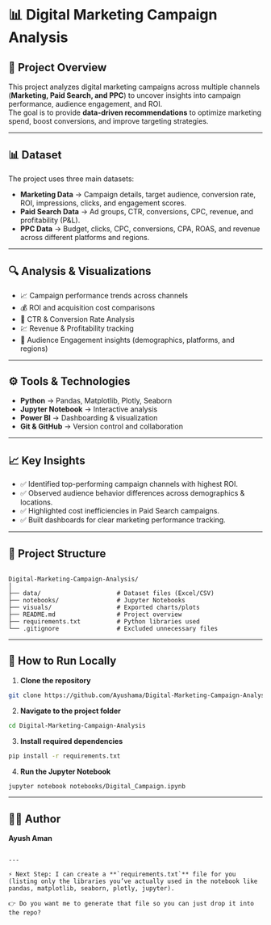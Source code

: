 # 📊 Digital Marketing Campaign Analysis  

## 📌 Project Overview  
This project analyzes digital marketing campaigns across multiple channels (**Marketing, Paid Search, and PPC**) to uncover insights into campaign performance, audience engagement, and ROI.  
The goal is to provide **data-driven recommendations** to optimize marketing spend, boost conversions, and improve targeting strategies.  

---

## 📊 Dataset  
The project uses three main datasets:  

- **Marketing Data** → Campaign details, target audience, conversion rate, ROI, impressions, clicks, and engagement scores.  
- **Paid Search Data** → Ad groups, CTR, conversions, CPC, revenue, and profitability (P&L).  
- **PPC Data** → Budget, clicks, CPC, conversions, CPA, ROAS, and revenue across different platforms and regions.  

---

## 🔍 Analysis & Visualizations  
- 📈 Campaign performance trends across channels  
- 💰 ROI and acquisition cost comparisons  
- 🎯 CTR & Conversion Rate Analysis  
- 💹 Revenue & Profitability tracking  
- 👥 Audience Engagement insights (demographics, platforms, and regions)  

---

## ⚙️ Tools & Technologies  
- **Python** → Pandas, Matplotlib, Plotly, Seaborn  
- **Jupyter Notebook** → Interactive analysis  
- **Power BI** → Dashboarding & visualization  
- **Git & GitHub** → Version control and collaboration  

---

## 📈 Key Insights  
- ✅ Identified top-performing campaign channels with highest ROI.  
- ✅ Observed audience behavior differences across demographics & locations.  
- ✅ Highlighted cost inefficiencies in Paid Search campaigns.  
- ✅ Built dashboards for clear marketing performance tracking.  

---

## 📂 Project Structure  

```

Digital-Marketing-Campaign-Analysis/
│
├── data/                     # Dataset files (Excel/CSV)
├── notebooks/                # Jupyter Notebooks
├── visuals/                  # Exported charts/plots
├── README.md                 # Project overview
├── requirements.txt          # Python libraries used
└── .gitignore                # Excluded unnecessary files

````

---

## 🚀 How to Run Locally  

1. **Clone the repository**  
```bash
git clone https://github.com/Ayushama/Digital-Marketing-Campaign-Analysis.git
````

2. **Navigate to the project folder**

```bash
cd Digital-Marketing-Campaign-Analysis
```

3. **Install required dependencies**

```bash
pip install -r requirements.txt
```

4. **Run the Jupyter Notebook**

```bash
jupyter notebook notebooks/Digital_Campaign.ipynb
```

---

## 👨‍💻 Author

**Ayush Aman**

```

---

⚡ Next Step: I can create a **`requirements.txt`** file for you (listing only the libraries you’ve actually used in the notebook like pandas, matplotlib, seaborn, plotly, jupyter).  

👉 Do you want me to generate that file so you can just drop it into the repo?
```
